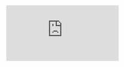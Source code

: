 ![](https://github.com/ChLiZo/Web/blob/master/%E6%B5%B7%E5%A0%B1/%E5%B0%88%E9%A1%8C%E6%B5%B7%E5%A0%B1.pdf)